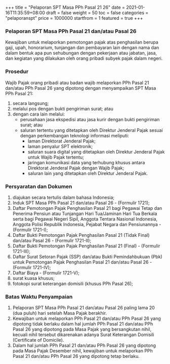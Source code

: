 +++
title = "Pelaporan SPT Masa PPh Pasal 21 26"
date = 2021-01-16T11:35:59+08:00
draft = false
weight = 50
toc = false
categories = "pelaporanspt"
price = 1000000
startfrom = 1
featured = true
+++
### Pelaporan SPT Masa PPh Pasal 21 dan/atau Pasal 26 
Kewajiban untuk melaporkan pemotongan pajak atas penghasilan berupa gaji, upah, honorarium, tunjangan dan pembayaran lain dengan nama dan dalam bentuk apa pun sehubungan dengan pekerjaan atau jabatan, jasa, dan kegiatan yang dilakukan oleh orang pribadi subyek pajak dalam negeri.

### Prosedur
Wajib Pajak orang pribadi atau badan wajib melaporkan PPh Pasal 21 dan/atau PPh Pasal 26 yang dipotong dengan menyampaikan SPT Masa PPh Pasal 21:
1. secara langsung;
2. melalui pos dengan bukti pengiriman surat; atau
3. dengan cara lain melalui: 
    - perusahaan jasa ekspedisi atau jasa kurir dengan bukti pengiriman surat; atau
    - saluran tertentu yang ditetapkan oleh Direktur Jenderal Pajak sesuai dengan perkembangan teknologi informasi meliputi:
        - laman Direktorat Jenderal Pajak;
        - laman penyalur SPT elektronik;
        - saluran suara digital yang ditetapkan oleh Direktur Jenderal Pajak untuk Wajib Pajak tertentu;
        - jaringan komunikasi data yang terhubung khusus antara Direktorat Jenderal Pajak dengan Wajib Pajak;
        - saluran lain yang ditetapkan oleh Direktur Jenderal Pajak.

### Persyaratan dan Dokumen
1. diajukan secara tertulis dalam bahasa Indonesia;
2. Induk SPT Masa PPh Pasal 21 dan/atau Pasal 26 - (Formulir 1721);
3. Daftar Pemotongan Pajak Penghasilan Pasal 21 bagi Pegawai Tetap dan Penerima Pensiun atau Tunjangan Hari Tua/Jaminan Hari Tua Berkala serta bagi Pegawai Negeri Sipil, Anggota Tentara Nasional Indonesia, Anggota Polisi Republik Indonesia, Pejabat Negara dan Pensiunannya - (Formulir 1721-I);
4. Daftar Bukti Pemotongan Pajak Penghasilan Pasal 21 (Tidak Final) dan/atau Pasal 26 - (Formulir 1721-II);
5. Daftar Bukti Pemotongan Pajak Penghasilan Pasal 21 (Final) - (Formulir 1721-III);
6. Daftar Surat Setoran Pajak (SSP) dan/atau Bukti Pemindahbukuan (Pbk) untuk Pemotongan Pajak Penghasilan Pasal 21 dan/atau Pasal 26 - (Formulir 1721-IV);
7. Daftar Biaya - (Formulir 1721-V);
8. surat kuasa khusus;
9. fotokopi surat keterangan domisili (khusus PPh Pasal 26); 

### Batas Waktu Penyampaian
1. Pelaporan SPT Masa PPh Pasal 21 dan/atau Pasal 26 paling lama 20 (dua puluh) hari setelah Masa Pajak berakhir.
2. Kewajiban untuk melaporkan PPh Pasal 21 dan/atau PPh Pasal 26 yang dipotong tidak berlaku dalam hal jumlah PPh Pasal 21 dan/atau PPh Pasal 26 yang dipotong pada Masa Pajak yang bersangkutan nihil, kecuali nihil tersebut dikarenakan adanya Surat Keterangan Domisili (Certificate of Domicile).
3. Dalam hal jumlah PPh Pasal 21 dan/atau PPh Pasal 26 yang dipotong pada Masa Pajak Desember nihil, kewajiban untuk melaporkan PPh Pasal 21 dan/atau PPh Pasal 26 yang dipotong tetap berlaku. 